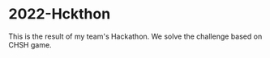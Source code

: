 # 2022-Hckthon

This is the result of my team's Hackathon. We solve the challenge based on CHSH game.
